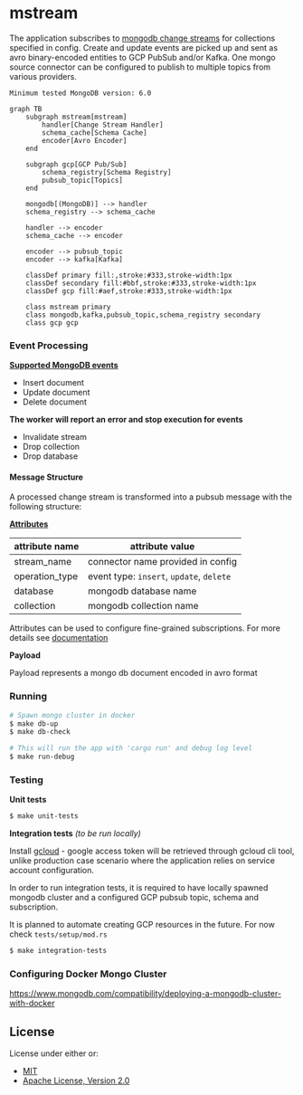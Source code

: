 mstream
===

The application subscribes to [mongodb change streams](https://www.mongodb.com/docs/manual/changeStreams/) for collections specified in config.
Create and update events are picked up and sent as avro binary-encoded entities to GCP PubSub and/or Kafka.
One mongo source connector can be configured to publish to multiple topics from various providers.

`Minimum tested MongoDB version: 6.0`

```mermaid
graph TB
    subgraph mstream[mstream]
        handler[Change Stream Handler]
        schema_cache[Schema Cache]
        encoder[Avro Encoder]
    end

    subgraph gcp[GCP Pub/Sub]
        schema_registry[Schema Registry]
        pubsub_topic[Topics]
    end

    mongodb[(MongoDB)] --> handler
    schema_registry --> schema_cache

    handler --> encoder
    schema_cache --> encoder

    encoder --> pubsub_topic
    encoder --> kafka[Kafka]

    classDef primary fill:,stroke:#333,stroke-width:1px
    classDef secondary fill:#bbf,stroke:#333,stroke-width:1px
    classDef gcp fill:#aef,stroke:#333,stroke-width:1px

    class mstream primary
    class mongodb,kafka,pubsub_topic,schema_registry secondary
    class gcp gcp
```

### Event Processing

**[Supported MongoDB events](https://www.mongodb.com/docs/v6.0/reference/change-events/)**
* Insert document
* Update document
* Delete document

**The worker will report an error and stop execution for events**
* Invalidate stream
* Drop collection
* Drop database

#### Message Structure

A processed change stream is transformed into a pubsub message with the following structure:

**[Attributes](https://cloud.google.com/pubsub/docs/publisher#using-attributes)**

attribute name | attribute value
---------------| ----------------
stream_name    | connector name provided in config
operation_type | event type: `insert`, `update`, `delete`
database       | mongodb database name
collection     | mongodb collection name

Attributes can be used to configure fine-grained subscriptions. For more details see [documentation](https://cloud.google.com/pubsub/docs/subscription-message-filter#filtering_syntax)

**Payload**

Payload represents a mongo db document encoded in avro format

### Running

```sh
# Spawn mongo cluster in docker
$ make db-up
$ make db-check

# This will run the app with 'cargo run' and debug log level
$ make run-debug
```

### Testing

**Unit tests**

```sh
$ make unit-tests
```

**Integration tests** _(to be run locally)_

Install [gcloud](https://cloud.google.com/sdk/docs/install) - google access token will be retrieved through gcloud cli tool, unlike production case scenario where the application relies on service account configuration.

In order to run integration tests, it is required to have locally spawned mongodb cluster
and a configured GCP pubsub topic, schema and subscription.

It is planned to automate creating GCP resources in the future. For now check `tests/setup/mod.rs`

```sh
$ make integration-tests
```

### Configuring Docker Mongo Cluster
https://www.mongodb.com/compatibility/deploying-a-mongodb-cluster-with-docker

## License

License under either or:

* [MIT](LICENSE-MIT)
* [Apache License, Version 2.0](LICENSE-APACHE)

